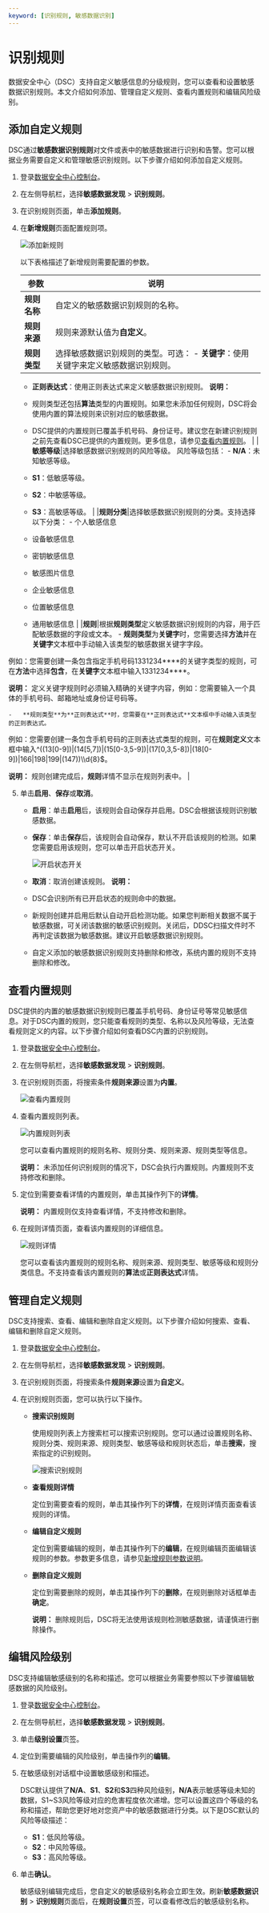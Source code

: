 ```yaml
---
keyword: [识别规则, 敏感数据识别]
---
```


# 识别规则

数据安全中心（DSC）支持自定义敏感信息的分级规则，您可以查看和设置敏感数据识别规则。本文介绍如何添加、管理自定义规则、查看内置规则和编辑风险级别。

## 添加自定义规则

DSC通过**敏感数据识别规则**对文件或表中的敏感数据进行识别和告警。您可以根据业务需要自定义和管理敏感识别规则。以下步骤介绍如何添加自定义规则。

1.  登录[数据安全中心控制台](https://yundun.console.aliyun.com/?p=sddp#/overview)。

2.  在左侧导航栏，选择**敏感数据发现** \> **识别规则**。

3.  在识别规则页面，单击**添加规则**。

4.  在**新增规则**页面配置规则项。

    ![添加新规则](https://static-aliyun-doc.oss-accelerate.aliyuncs.com/assets/img/zh-CN/1665858951/p66487.png)

    以下表格描述了新增规则需要配置的参数。

    |参数|说明|
    |--|--|
    |**规则名称**|自定义的敏感数据识别规则的名称。|
    |**规则来源**|规则来源默认值为**自定义**。|
    |**规则类型**|选择敏感数据识别规则的类型。可选：     -   **关键字**：使用关键字来定义敏感数据识别规则。
    -   **正则表达式**：使用正则表达式来定义敏感数据识别规则。
**说明：**

    -   规则类型还包括**算法**类型的内置规则。如果您未添加任何规则，DSC将会使用内置的算法规则来识别对应的敏感数据。
    -   DSC提供的内置规则已覆盖手机号码、身份证号。建议您在新建识别规则之前先查看DSC已提供的内置规则。更多信息，请参见[查看内置规则](#section_bm5_yyp_05w)。 |
    |**敏感等级**|选择敏感数据识别规则的风险等级。 风险等级包括：     -   **N/A**：未知敏感等级。
    -   **S1**：低敏感等级。
    -   **S2**：中敏感等级。
    -   **S3**：高敏感等级。 |
    |**规则分类**|选择敏感数据识别规则的分类。支持选择以下分类：     -   个人敏感信息
    -   设备敏感信息
    -   密钥敏感信息
    -   敏感图片信息
    -   企业敏感信息
    -   位置敏感信息
    -   通用敏感信息 |
    |**规则**|根据**规则类型**定义敏感数据识别规则的内容，用于匹配敏感数据的字段或文本。     -   **规则类型**为**关键字**时，您需要选择**方法**并在**关键字**文本框中手动输入该类型的敏感数据关键字字段。

例如：您需要创建一条包含指定手机号码1331234\*\*\*\*的关键字类型的规则，可在**方法**中选择**包含**，在**关键字**文本框中输入1331234\*\*\*\*。

**说明：** 定义关键字规则时必须输入精确的关键字内容，例如：您需要输入一个具体的手机号码、邮箱地址或身份证号码等。

    -   **规则类型**为**正则表达式**时，您需要在**正则表达式**文本框中手动输入该类型的正则表达式。

例如：您需要创建一条包含手机号码的正则表达式类型的规则，可在**规则定义**文本框中输入^\(\(13\[0-9\]\)\|\(14\[5,7\]\)\|\(15\[0-3,5-9\]\)\|\(17\[0,3,5-8\]\)\|\(18\[0-9\]\)\|166\|198\|199\|\(147\)\)\\\\d\{8\}$。

**说明：** 规则创建完成后，**规则**详情不显示在规则列表中。 |

5.  单击**启用**、**保存**或**取消**。

    -   **启用**：单击**启用**后，该规则会自动保存并启用。DSC会根据该规则识别敏感数据。
    -   **保存**：单击**保存**后，该规则会自动保存，默认不开启该规则的检测。如果您需要启用该规则，您可以单击开启状态开关。

        ![开启状态开关](https://static-aliyun-doc.oss-accelerate.aliyuncs.com/assets/img/zh-CN/1665858951/p108007.png)

    -   **取消**：取消创建该规则。
    **说明：**

    -   DSC会识别所有已开启状态的规则命中的数据。
    -   新规则创建并启用后默认自动开启检测功能。如果您判断相关数据不属于敏感数据，可关闭该数据的敏感识别规则。关闭后，DDSC扫描文件时不再判定该数据为敏感数据。建议开启敏感数据识别规则。
    -   自定义添加的敏感数据识别规则支持删除和修改，系统内置的规则不支持删除和修改。

## 查看内置规则

DSC提供的内置的敏感数据识别规则已覆盖手机号码、身份证号等常见敏感信息。对于DSC内置的规则，您只能查看规则的类型、名称以及风险等级，无法查看规则定义的内容。以下步骤介绍如何查看DSC内置的识别规则。

1.  登录[数据安全中心控制台](https://yundun.console.aliyun.com/?p=sddp#/overview)。

2.  在左侧导航栏，选择**敏感数据发现** \> **识别规则**。

3.  在识别规则页面，将搜索条件**规则来源**设置为**内置**。

    ![查看内置规则](https://static-aliyun-doc.oss-accelerate.aliyuncs.com/assets/img/zh-CN/1665858951/p107928.png)

4.  查看内置规则列表。

    ![内置规则列表](https://static-aliyun-doc.oss-accelerate.aliyuncs.com/assets/img/zh-CN/1665858951/p107931.png)

    您可以查看内置规则的规则名称、规则分类、规则来源、规则类型等信息。

    **说明：** 未添加任何识别规则的情况下，DSC会执行内置规则。内置规则不支持修改和删除。

5.  定位到需要查看详情的内置规则，单击其操作列下的**详情**。

    **说明：** 内置规则仅支持查看详情，不支持修改和删除。

6.  在规则详情页面，查看该内置规则的详细信息。

    ![规则详情](https://static-aliyun-doc.oss-accelerate.aliyuncs.com/assets/img/zh-CN/1665858951/p107934.png)

    您可以查看该内置规则的规则名称、规则来源、规则类型、敏感等级和规则分类信息。不支持查看该内置规则的**算法**或**正则表达式**详情。


## 管理自定义规则

DSC支持搜索、查看、编辑和删除自定义规则。以下步骤介绍如何搜索、查看、编辑和删除自定义规则。

1.  登录[数据安全中心控制台](https://yundun.console.aliyun.com/?p=sddp#/overview)。

2.  在左侧导航栏，选择**敏感数据发现** \> **识别规则**。

3.  在识别规则页面，将搜索条件**规则来源**设置为**自定义**。

4.  在识别规则页面，您可以执行以下操作。

    -   **搜索识别规则**

        使用规则列表上方搜索栏可以搜索识别规则。您可以通过设置规则名称、规则分类、规则来源、规则类型、敏感等级和规则状态后，单击**搜索**，搜索指定的识别规则。

        ![搜索识别规则](https://static-aliyun-doc.oss-accelerate.aliyuncs.com/assets/img/zh-CN/1665858951/p107984.png)

    -   **查看规则详情**

        定位到需要查看的规则，单击其操作列下的**详情**，在规则详情页面查看该规则的详情。

    -   **编辑自定义规则**

        定位到需要编辑的规则，单击其操作列下的**编辑**，在规则编辑页面编辑该规则的参数。参数更多信息，请参见[新增规则参数说明](#table_3al_u0l_7mq)。

    -   **删除自定义规则**

        定位到需要删除的规则，单击其操作列下的**删除**，在规则删除对话框单击**确定**。

        **说明：** 删除规则后，DSC将无法使用该规则检测敏感数据，请谨慎进行删除操作。


## 编辑风险级别

DSC支持编辑敏感级别的名称和描述。您可以根据业务需要参照以下步骤编辑敏感数据的风险级别。

1.  登录[数据安全中心控制台](https://yundun.console.aliyun.com/?p=sddp#/overview)。

2.  在左侧导航栏，选择**敏感数据发现** \> **识别规则**。

3.  单击**级别设置**页签。

4.  定位到需要编辑的风险级别，单击操作列的**编辑**。

5.  在敏感级别对话框中设置敏感级别和描述。

    DSC默认提供了**N/A**、**S1**、**S2**和**S3**四种风险级别，**N/A**表示敏感等级未知的数据，S1~S3风险等级对应的危害程度依次递增。您可以设置这四个等级的名称和描述，帮助您更好地对您资产中的敏感数据进行分类。以下是DSC默认的风险等级描述：

    -   **S1**：低风险等级。
    -   **S2**：中风险等级。
    -   **S3**：高风险等级。
6.  单击**确认**。

    敏感级别编辑完成后，您自定义的敏感级别名称会立即生效。刷新**敏感数据识别** \> **识别规则**页面后，在**规则设置**页签，可以查看修改后的敏感级别名称。


